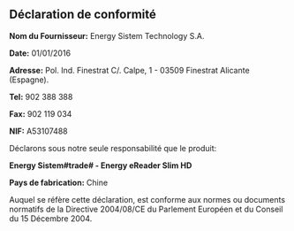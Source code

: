 ## Déclaration de conformité

**Nom du Fournisseur:** Energy Sistem Technology S.A.

**Date:** 01/01/2016

**Adresse:** Pol. Ind. Finestrat C/. Calpe, 1 - 03509 Finestrat Alicante (Espagne).

**Tel:** 902 388 388 

**Fax:** 902 119 034

**NIF:** A53107488


Déclarons sous notre seule responsabilité que le produit:

**Energy Sistem#trade# - Energy eReader Slim HD**

**Pays de fabrication:** Chine

Auquel se réfère cette déclaration, est conforme aux normes ou documents normatifs de la Directive 2004/08/CE du Parlement Européen et du Conseil du 15 Décembre 2004.

